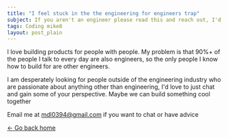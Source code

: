 ```yaml
---
title: "I feel stuck in the the engineering for engineers trap"
subject: If you aren't an engineer please read this and reach out, I'd love to chat
tags: Coding mike8
layout: post_plain
---
```


I love building products for people with people. My problem is that 90%+ of the people I talk to every day are also engineers, so the only people I know how to build for are other engineers.

I am desperately looking for people outside of the engineering industry who are passionate about anything other than engineering, I'd love to just chat and gain some of your perspective. Maybe we can build something cool together

Email me at mdl0394@gmail.com if you want to chat or have advice

[<- Go back home](/)